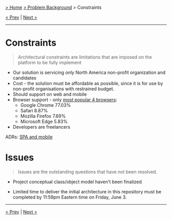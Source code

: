 [> Home](../README.md)  [> Problem Background](README.md) > Constraints

[< Prev](1.4.ActorsActionsAndSignificantScenarios.md)  |  [Next >](1.6.Assumptions.md)

---

# Constraints

> Architectural constraints are limitations that are imposed on the platform to be fully implement

* Our solution is servicing only North America non-profit organization and candidates
* Cost - the solution must be affordable as possible, since it is for use by non-profit organisations with restrained budget.
* Should support on web and mobile 
* Browser support - only [most popular 4 browsers](https://kinsta.com/browser-market-share/):
  - Google Chrome	77.03%
  - Safari	8.87%
  - Mozilla Firefox	7.69%
  - Microsoft Edge	5.83%
* Developers are freelancers

ADRs:
[SPA and mobile](../5.ADRs/ADR-002-spa-api-mobile.md)

# Issues
> Issues are the outstanding questions that have not been resolved. 

[//]: # (Image What areas of the architecture have not been finalized?)
* Project conceptual class/object model haven't been finalized

[//]: # (Image Are there areas of technology that have not been spiked, contain areas of concern, or have known problems?)

[//]: # (Image Are there contractual issues in play?)

[//]: # (Image Has a key resource recently moved to another part of the company?)

[//]: # (Image Is the deadline for delivery overly aggressive?)
* Limited time to deliver the initial architecture in this repository must be completed by 11:59pm Eastern time on Friday, June 3.

------

[< Prev](1.4.ActorsActionsAndSignificantScenarios.md)  |  [Next >](1.6.Assumptions.md)
